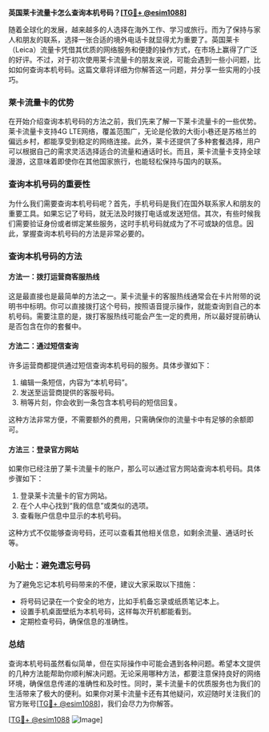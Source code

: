 **英国莱卡流量卡怎么查询本机号码？[[TG💪+ @esim1088](https://t.me/s/esim1088)]**

随着全球化的发展，越来越多的人选择在海外工作、学习或旅行。而为了保持与家人和朋友的联系，选择一张合适的境外电话卡就显得尤为重要了。英国莱卡（Leica）流量卡凭借其优质的网络服务和便捷的操作方式，在市场上赢得了广泛的好评。不过，对于初次使用莱卡流量卡的朋友来说，可能会遇到一些小问题，比如如何查询本机号码。这篇文章将详细为你解答这一问题，并分享一些实用的小技巧。

### 莱卡流量卡的优势

在开始介绍查询本机号码的方法之前，我们先来了解一下莱卡流量卡的一些优势。莱卡流量卡支持4G LTE网络，覆盖范围广，无论是伦敦的大街小巷还是苏格兰的偏远乡村，都能享受到稳定的网络连接。此外，莱卡还提供了多种套餐选择，用户可以根据自己的需求灵活选择适合的流量和通话时长。而且，莱卡流量卡支持全球漫游，这意味着即使你在其他国家旅行，也能轻松保持与国内的联系。

### 查询本机号码的重要性

为什么我们需要查询本机号码呢？首先，手机号码是我们在国外联系家人和朋友的重要工具。如果忘记了号码，就无法及时拨打电话或发送短信。其次，有些时候我们需要验证身份或者绑定某些服务，这时手机号码就成为了不可或缺的信息。因此，掌握查询本机号码的方法是非常必要的。

### 查询本机号码的方法

#### 方法一：拨打运营商客服热线

这是最直接也是最简单的方法之一。莱卡流量卡的客服热线通常会在卡片附带的说明书中标明。你可以直接拨打这个号码，按照语音提示操作，就能查询到自己的本机号码。需要注意的是，拨打客服热线可能会产生一定的费用，所以最好提前确认是否包含在你的套餐中。

#### 方法二：通过短信查询

许多运营商都提供通过短信查询本机号码的服务。具体步骤如下：

1. 编辑一条短信，内容为“本机号码”。
2. 发送至运营商提供的客服号码。
3. 稍等片刻，你会收到一条包含本机号码的短信回复。

这种方法非常方便，不需要额外的费用，只需确保你的流量卡中有足够的余额即可。

#### 方法三：登录官方网站

如果你已经注册了莱卡流量卡的账户，那么可以通过官方网站查询本机号码。具体步骤如下：

1. 登录莱卡流量卡的官方网站。
2. 在个人中心找到“我的信息”或类似的选项。
3. 查看账户信息中显示的本机号码。

这种方式不仅能够查询号码，还可以查看其他相关信息，如剩余流量、通话时长等。

### 小贴士：避免遗忘号码

为了避免忘记本机号码带来的不便，建议大家采取以下措施：

- 将号码记录在一个安全的地方，比如手机备忘录或纸质笔记本上。
- 设置手机桌面壁纸为本机号码，这样每次开机都能看到。
- 定期检查号码，确保信息的准确性。

### 总结

查询本机号码虽然看似简单，但在实际操作中可能会遇到各种问题。希望本文提供的几种方法能帮助你顺利解决问题。无论采用哪种方法，都要注意保持良好的网络环境，确保信息传递的准确性和及时性。同时，莱卡流量卡的优质服务也为我们的生活带来了极大的便利。如果你对莱卡流量卡还有其他疑问，欢迎随时关注我们的官方账号[[TG💪+ @esim1088](https://t.me/s/esim1088)]，我们会尽力为你解答。

[[TG💪+ @esim1088](https://t.me/s/esim1088) ![Image](https://i.postimg.cc/4NQfJmqS/Snipaste-2025-05-13-00-14-12.png)]